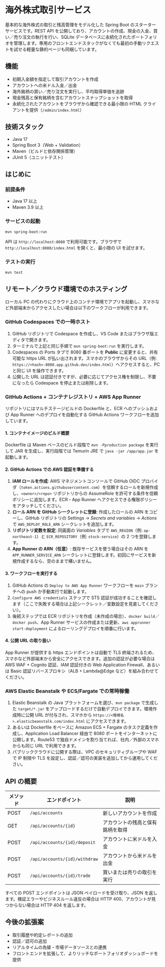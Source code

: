 # 海外株式取引サービス

基本的な海外株式の取引と残高管理をモデル化した Spring Boot のスターターサービスです。REST API を公開しており、アカウントの作成、現金の入金、買い／売り注文の執行を行い、SQLite データベースに永続化されたポートフォリオを管理します。専用のフロントエンドスタックがなくても最初の手動リクエストを試せる軽量な静的ページも同梱しています。

## 機能
- 初期入金額を指定して取引アカウントを作成
- アカウントへの米ドル入金／出金
- 海外銘柄の買い／売り注文を実行し、平均取得単価を追跡
- 現金残高と保有銘柄を含むアカウントスナップショットを取得
- 永続化されたアカウントをブラウザから確認できる最小限の HTML クライアントを提供（`/admin/index.html`）

## 技術スタック
- Java 17
- Spring Boot 3（Web + Validation）
- Maven（ビルドと依存関係管理）
- JUnit 5（ユニットテスト）

## はじめに

### 前提条件
- Java 17 以上
- Maven 3.9 以上

### サービスの起動
```bash
mvn spring-boot:run
```
API は `http://localhost:8080` で利用可能です。ブラウザで `http://localhost:8080/index.html` を開くと、最小限の UI を試せます。

### テストの実行
```bash
mvn test
```

## リモート／クラウド環境でのホスティング

ローカル PC の代わりにクラウド上のコンテナ環境でアプリを起動し、スマホなど外部端末からアクセスしたい場合は以下のワークフローが利用できます。

### GitHub Codespaces での一時ホスト
1. GitHub リポジトリで Codespace を作成し、VS Code またはブラウザ版エディタで開きます。
2. ターミナルで上記と同じ手順で `mvn spring-boot:run` を実行します。
3. Codespaces の Ports タブで 8080 番ポートを **Public** に変更すると、共有可能な https URL が払い出されます。スマホのブラウザからその URL（例: `https://<hash>-8080.app.github.dev/index.html`）へアクセスすると、PC と同じ UI を操作できます。
4. 公開した URL は認証付きですが、必要に応じてアクセス権を制限し、不要になったら Codespace を停止または削除します。

### GitHub Actions + コンテナレジストリ + AWS App Runner
リポジトリにはマルチステージビルドの Dockerfile と、ECR へのプッシュおよび App Runner へのデプロイを自動化する GitHub Actions ワークフローを追加しています。

#### 1. コンテナイメージのビルド概要
Dockerfile は Maven ベースのビルド段階で `mvn -Pproduction package` を実行して JAR を生成し、実行段階では Temurin JRE で `java -jar /app/app.jar` を起動します。

#### 2. GitHub Actions での AWS 認証を準備する
1. **IAM ロールを作成**: AWS マネジメントコンソールで GitHub OIDC プロバイダ（`token.actions.githubusercontent.com`）を信頼するロールを新規作成し、`<owner>/<repo>` リポジトリからの AssumeRole を許可する条件を信頼ポリシーに追加します。ECR・App Runner へアクセスできる権限ポリシーをアタッチしてください。
2. **ロール ARN を GitHub シークレットに登録**: 作成したロールの ARN をコピーし、GitHub リポジトリの Settings → *Secrets and variables* → *Actions* で `AWS_DEPLOY_ROLE_ARN` シークレットを追加します。
3. **リポジトリ変数を設定**: 同画面の *Variables* タブで `AWS_REGION`（例: `ap-northeast-1`）と `ECR_REPOSITORY`（例: `stock-service`）の 2 つを登録します。
4. **App Runner の ARN（任意）**: 既存サービスを使う場合はその ARN を `APP_RUNNER_SERVICE_ARN` シークレットに登録します。初回にサービスを新規作成するなら、空のままで構いません。

#### 3. ワークフローを実行する
1. GitHub Actions の `Deploy to AWS App Runner` ワークフローを `main` ブランチへの push か手動実行で起動します。
2. `Configure AWS credentials` ステップで STS 認証が成功することを確認します（ここで失敗する場合は上記シークレット／変数設定を見直してください）。
3. 後続ステップでは ECR リポジトリを作成（未作成の場合）、`docker build`／`docker push`、App Runner サービスの作成または更新、`aws apprunner start-deployment` によるローリングデプロイを順番に行います。

#### 4. 公開 URL の取り扱い
App Runner が提供する https エンドポイントは自動で TLS 終端されるため、スマホなど外部端末から安全にアクセスできます。追加の認証が必要な場合は AWS WAF + Cognito 認証、IAM 認証付きの Web Application Firewall、あるいは Basic 認証リバースプロキシ（ALB + Lambda@Edge など）を組み合わせてください。

### AWS Elastic Beanstalk や ECS/Fargate での常時稼働
1. Elastic Beanstalk の Java プラットフォームを選び、`mvn package` で生成した `target/*.jar` をアップロードするだけで自動デプロイできます。環境作成時に公開 URL が付与され、スマホから `https://<環境名>.elasticbeanstalk.com/index.html` にアクセスできます。
2. あるいは Dockerfile をベースに Amazon ECS + Fargate のタスク定義を作成し、Application Load Balancer 経由で 8080 ポートをインターネットに公開します。Route53 で独自ドメインを割り当てれば、社内／外部のスマホからも同じ URL で利用できます。
3. パブリッククラウドに公開する際は、VPC のセキュリティグループや WAF で IP 制限や TLS を設定し、認証／認可の実装を追加してから運用してください。

## API の概要

| メソッド | エンドポイント | 説明 |
| --- | --- | --- |
| POST | `/api/accounts` | 新しいアカウントを作成 |
| GET | `/api/accounts/{id}` | アカウントの残高と保有銘柄を取得 |
| POST | `/api/accounts/{id}/deposit` | アカウントに米ドルを入金 |
| POST | `/api/accounts/{id}/withdraw` | アカウントから米ドルを出金 |
| POST | `/api/accounts/{id}/trade` | 買いまたは売りの取引を実行 |

すべての POST エンドポイントは JSON ペイロードを受け取り、JSON を返します。検証エラーやビジネスルール違反の場合は HTTP 400、アカウントが見つからない場合は HTTP 404 を返します。

## 今後の拡張案
- 取引履歴や約定レポートの追加
- 認証／認可の追加
- リアルタイムの為替・市場データソースとの連携
- フロントエンドを拡張して、よりリッチなポートフォリオダッシュボードを提供
